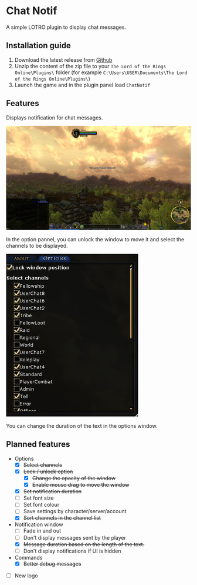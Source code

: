 # Chat Notif

A simple LOTRO plugin to display chat messages.

## Installation guide

1. Download the latest release from [Github](https://github.com/LilianHiault/ChatNotif/releases/latest)
2. Unzip the content of the zip file to your `The Lord of the Rings Online\Plugins\` folder (for example `C:\Users\USER\Documents\The Lord of the Rings Online\Plugins\`)
3. Launch the game and in the plugin panel load `ChatNotif`

## Features

Displays notification for chat messages.

![Screenshot from LOTRO with the message "Hello world!" in the centre.](./ChatNotif/res/notif.jpg)

In the option pannel, you can unlock the window to move it and select the channels to be displayed.

![The option pannel](./ChatNotif/res/options.jpg)

You can change the duration of the text in the options window.

## Planned features

- Options
  - [x] ~~Select channels~~
  - [x] ~~Lock / unlock option~~
    - [x] ~~Change the opacity of the window~~
    - [x] ~~Enable mouse drag to move the window~~
  - [x] ~~Set notification duration~~
  - [ ] Set font size
  - [ ] Set font colour
  - [ ] Save settings by character/server/account
  - [x] ~~Sort channels in the channel list~~
- Notification window
  - [ ] Fade in and out
  - [ ] Don't display messages sent by the player
  - [x] ~~Message duration based on the length of the text.~~
  - [ ] Don't display notifications if UI is hidden
- Commands
  - [x] ~~Better debug messages~~
- [ ] New logo
